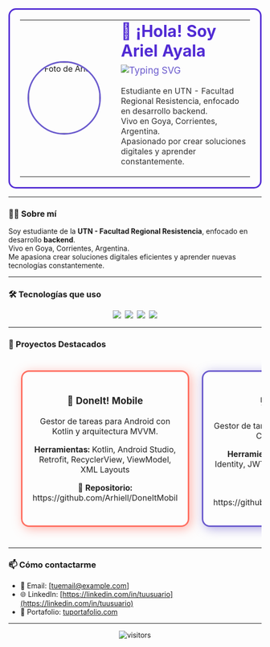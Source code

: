 <table align="center" style="border: 3px solid #512BD4; border-radius: 15px; padding: 20px; max-width: 700px;">
  <tr>
    <td style="width: 160px; vertical-align: middle; text-align: center;">
      <img src="https://github.com/Arhiell.png" alt="Foto de Ariel" width="140" height="140" style="border-radius: 50%; border: 3px solid #6A5ACD;" />
    </td>
    <td style="padding-left: 25px; vertical-align: middle;">
      <h1 style="margin: 0; color: #512BD4;">👋 ¡Hola! Soy Ariel Ayala</h1>
      <h3 style="margin-top: 8px; font-weight: normal; color: #6A5ACD;">
        <img src="https://readme-typing-svg.demolab.com?font=Fira+Code&size=22&pause=1000&center=true&vCenter=true&width=435&lines=Estudiante+de+la+UTN;Backend+Developer+en+formación;Apasionado+por+el+código+%F0%9F%92%BB" alt="Typing SVG" />
      </h3>
      <p style="margin-top: 12px; font-size: 16px; color: #333;">
        Estudiante en UTN - Facultad Regional Resistencia, enfocado en desarrollo backend.<br />
        Vivo en Goya, Corrientes, Argentina.<br />
        Apasionado por crear soluciones digitales y aprender constantemente.
      </p>
    </td>
  </tr>
</table>

---

### 👨‍🎓 Sobre mí

Soy estudiante de la **UTN - Facultad Regional Resistencia**, enfocado en desarrollo **backend**.  
Vivo en Goya, Corrientes, Argentina.  
Me apasiona crear soluciones digitales eficientes y aprender nuevas tecnologías constantemente.

---

### 🛠️ Tecnologías que uso

<p align="center">
  <img src="https://img.shields.io/badge/.NET-512BD4?style=for-the-badge&logo=dotnet&logoColor=white" />&nbsp;
  <img src="https://img.shields.io/badge/MySQL-4479A1?style=for-the-badge&logo=mysql&logoColor=white" />&nbsp;
  <img src="https://img.shields.io/badge/JavaScript-F7DF1E?style=for-the-badge&logo=javascript&logoColor=black" />&nbsp;
  <img src="https://img.shields.io/badge/Python-3776AB?style=for-the-badge&logo=python&logoColor=white" />
</p>

---

### 🚀 Proyectos Destacados

<table align="center" style="width:100%; border-collapse: separate; border-spacing: 25px 25px;">
<tr>

<td align="center" valign="top" width="33%" style="border: 3px solid #FF6F61; border-radius: 16px; padding: 20px; box-shadow: 4px 4px 20px rgba(255, 111, 97, 0.5); transition: transform 0.3s ease;">
  <a href="https://github.com/Arhiell/DoneItMobil" target="_blank" style="text-decoration:none; color:#222;">
    <h3>📱 DoneIt! Mobile</h3>
    <p>Gestor de tareas para Android con Kotlin y arquitectura MVVM.</p>
    <p><strong>Herramientas:</strong> Kotlin, Android Studio, Retrofit, RecyclerView, ViewModel, XML Layouts</p>
    <p><strong>🔗 Repositorio:</strong> https://github.com/Arhiell/DoneItMobil</p>
  </a>
</td>

<td align="center" valign="top" width="33%" style="border: 3px solid #6A5ACD; border-radius: 16px; padding: 20px; box-shadow: 4px 4px 20px rgba(106, 90, 205, 0.5); transition: transform 0.3s ease;">
  <a href="https://github.com/Arhiell/DoneIt/tree/main" target="_blank" style="text-decoration:none; color:#222;">
    <h3>💻 DoneIt! Web</h3>
    <p>Gestor de tareas y proyectos con ASP.NET Core MVC y MySQL.</p>
    <p><strong>Herramientas:</strong> ASP.NET Core MVC, Identity, JWT, MySQL, EF Core, Bootstrap, JavaScript</p>
    <p><strong>🔗 Repositorio:</strong> https://github.com/Arhiell/DoneIt/tree/main</p>
  </a>
</td>

<td align="center" valign="top" width="33%" style="border: 3px solid #20B2AA; border-radius: 16px; padding: 20px; box-shadow: 4px 4px 20px rgba(32, 178, 170, 0.5); transition: transform 0.3s ease;">
  <a href="https://github.com/Arhiell/ClinicaSaludWeb" target="_blank" style="text-decoration:none; color:#222;">
    <h3>🏥 Clínica Web</h3>
    <p>Aplicación para gestión integral de turnos médicos con roles diferenciados.</p>
    <p><strong>Herramientas:</strong> Node.js, Express.js, MySQL, HTML5, CSS3, JavaScript</p>
    <p><strong>🔗 Repositorio:</strong> https://github.com/Arhiell/ClinicaSaludWeb</p>
  </a>
</td>

</tr>
</table>

<style>
  table td:hover {
    transform: scale(1.07);
    box-shadow: 0 0 25px rgba(255, 111, 97, 0.7);
  }
  table td:nth-child(2):hover {
    box-shadow: 0 0 25px rgba(106, 90, 205, 0.7);
  }
  table td:nth-child(3):hover {
    box-shadow: 0 0 25px rgba(32, 178, 170, 0.7);
  }
</style>

---

### 📫 Cómo contactarme

- 📧 Email: [tuemail@example.com]  
- 🌐 LinkedIn: [https://linkedin.com/in/tuusuario](https://linkedin.com/in/tuusuario)  
- 💼 Portafolio: [tuportafolio.com](https://tuportafolio.com)

---

<p align="center">
  <img src="https://komarev.com/ghpvc/?username=Arhiell&label=Visitas&style=flat-square&color=blue" alt="visitors"/>
</p>
